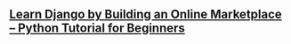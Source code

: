 ## [Learn Django by Building an Online Marketplace – Python Tutorial for Beginners](https://youtu.be/ZxMB6Njs3ck?si=k4vtDAlmC0bx3dl6)
